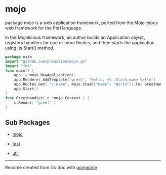 # mojo

package mojo is a web application framework, ported from the
Mojolicious web framework for the Perl language.

In the Mojolicious framework, an author builds an Application object,
registers handlers for one or more Routes, and then starts the
application using its Start() method.

```go
package main
import "github.com/preaction/mojo.go"
import "fmt"
func main() {
	app := mojo.NewApplication()
	app.Renderer.AddTemplate("greet", "Hello, <% .Stash.name %>!\n")
	app.Routes.Get( "/:name", mojo.Stash{"name": "World"}).To( GreetHandler )
	app.Start()
}
func GreetHandler( c *mojo.Context ) {
	c.Render( "greet" )
}
```

## Sub Packages

* [mojo](./mojo)

* [test](./test)

* [util](./util)

---
Readme created from Go doc with [goreadme](https://github.com/posener/goreadme)
